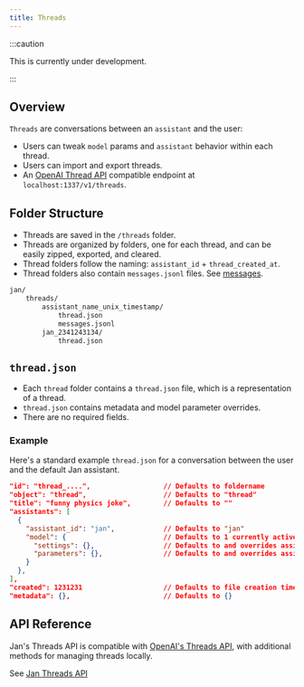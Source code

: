 ```yaml
---
title: Threads
---
```


:::caution

This is currently under development.

:::

## Overview

`Threads` are conversations between an `assistant` and the user:

- Users can tweak `model` params and `assistant` behavior within each thread.
- Users can import and export threads.
- An [OpenAI Thread API](https://platform.openai.com/docs/api-reference/threads) compatible endpoint at `localhost:1337/v1/threads`.

## Folder Structure

- Threads are saved in the `/threads` folder.
- Threads are organized by folders, one for each thread, and can be easily zipped, exported, and cleared.
- Thread folders follow the naming: `assistant_id` + `thread_created_at`.
- Thread folders also contain `messages.jsonl` files. See [messages](/specs/messages).

```sh
jan/
    threads/
        assistant_name_unix_timestamp/
            thread.json
            messages.jsonl
        jan_2341243134/
            thread.json
```

## `thread.json`

- Each `thread` folder contains a `thread.json` file, which is a representation of a thread.
- `thread.json` contains metadata and model parameter overrides.
- There are no required fields.

### Example

Here's a standard example `thread.json` for a conversation between the user and the default Jan assistant.

```json
"id": "thread_....",                  // Defaults to foldername
"object": "thread",                   // Defaults to "thread"
"title": "funny physics joke",        // Defaults to ""
"assistants": [
  {
    "assistant_id": "jan",            // Defaults to "jan"
    "model": {                        // Defaults to 1 currently active model (can be changed before thread is begun)
      "settings": {},                 // Defaults to and overrides assistant.json's "settings" (and if none, then model.json "settings")
      "parameters": {},               // Defaults to and overrides assistant.json's "parameters" (and if none, then model.json "parameters")
    }
  },
],
"created": 1231231                    // Defaults to file creation time
"metadata": {},                       // Defaults to {}
```

## API Reference

Jan's Threads API is compatible with [OpenAI's Threads API](https://platform.openai.com/docs/api-reference/threads), with additional methods for managing threads locally.

See [Jan Threads API](https://jan.ai/api-reference#tag/Threads)

<!-- TODO clean this part up into API -->
<!--
### Get thread

> OpenAI Equivalent: https://platform.openai.com/docs/api-reference/threads/getThread

- Example request

```shell
    curl {JAN_URL}/v1/threads/{thread_id}
```

- Example response

```json
{
  "id": "thread_abc123",
  "object": "thread",
  "created_at": 1699014083,
  "assistants": ["assistant-001"],
  "metadata": {},
  "messages": []
}
```

### Create Thread

> OpenAI Equivalent: https://platform.openai.com/docs/api-reference/threads/createThread

- Example request

```shell
    curl -X POST {JAN_URL}/v1/threads \
    -H "Content-Type: application/json" \
    -d '{
        "messages": [{
            "role": "user",
            "content": "Hello, what is AI?",
            "file_ids": ["file-abc123"]
        }, {
            "role": "user",
            "content": "How does AI work? Explain it in simple terms."
        }]
    }'
```

- Example response

```json
{
  "id": "thread_abc123",
  "object": "thread",
  "created_at": 1699014083,
  "metadata": {}
}
```

### Modify Thread

> OpenAI Equivalent: https://platform.openai.com/docs/api-reference/threads/modifyThread

- Example request

```shell
    curl -X POST {JAN_URL}/v1/threads/{thread_id} \
    -H "Content-Type: application/json" \
    -d '{
        "messages": [{
            "role": "user",
            "content": "Hello, what is AI?",
            "file_ids": ["file-abc123"]
        }, {
            "role": "user",
            "content": "How does AI work? Explain it in simple terms."
        }]
    }'
```

- Example response

```json
{
  "id": "thread_abc123",
  "object": "thread",
  "created_at": 1699014083,
  "metadata": {}
}
```

- https://platform.openai.com/docs/api-reference/threads/modifyThread

### Delete Thread

> OpenAI Equivalent: https://platform.openai.com/docs/api-reference/threads/deleteThread

- Example request

```shell
    curl -X DELETE {JAN_URL}/v1/threads/{thread_id}
```

- Example response

```json
{
  "id": "thread_abc123",
  "object": "thread.deleted",
  "deleted": true
}
```

### List Threads

> This is a Jan-only endpoint, not supported by OAI yet.

- Example request

```shell
    curl {JAN_URL}/v1/threads \
    -H "Content-Type: application/json" \
```

- Example response

```json
[
  {
    "id": "thread_abc123",
    "object": "thread",
    "created_at": 1699014083,
    "assistants": ["assistant-001"],
    "metadata": {},
    "messages": []
  },
  {
    "id": "thread_abc456",
    "object": "thread",
    "created_at": 1699014083,
    "assistants": ["assistant-002", "assistant-002"],
    "metadata": {}
  }
]
```

### Get & Modify `Thread.Assistants`

-> Can achieve this goal by calling `Modify Thread` API

#### `GET v1/threads/{thread_id}/assistants`

-> Can achieve this goal by calling `Get Thread` API

#### `POST v1/threads/{thread_id}/assistants/{assistant_id}`

-> Can achieve this goal by calling `Modify Assistant` API with `thread.assistant[]`

### List `Thread.Messages`

-> Can achieve this goal by calling `Get Thread` API -->
